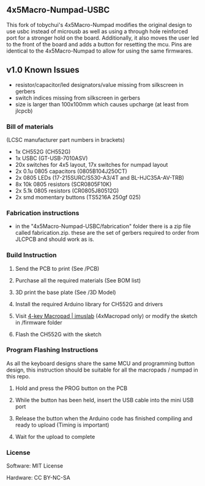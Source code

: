 ## 4x5Macro-Numpad-USBC
This fork of tobychui's 4x5Macro-Numpad modifies the original design to use usbc instead of microusb as well as using a through hole reinforced port for a stronger hold on the board. Additionally, it also moves the user led to the front of the board and adds a button for resetting the mcu. Pins are identical to the 4x5Macro-Numpad to allow for using the same firmwares.

## v1.0 Known Issues
- resistor/capacitor/led designators/value missing from silkscreen in gerbers
- switch indices missing from silkscreen in gerbers
- size is larger than 100x100mm which causes upcharge (at least from jlcpcb)

### Bill of materials
(LCSC manufacturer part numbers in brackets)
- 1x CH552G (CH552G)
- 1x USBC (GT-USB-7010ASV)
- 20x switches for 4x5 layout, 17x switches for numpad layout
- 2x 0.1u 0805 capacitors (0805B104J250CT)
- 2x 0805 LEDs (17-215SURC/S530-A3/4T and BL-HJC35A-AV-TRB)
- 8x 10k 0805 resistors (SCR0805F10K)
- 2x 5.1k 0805 resistors (CR0805J80512G)
- 2x smd momentary buttons (TS5216A 250gf 025)

### Fabrication instructions
- in the "4x5Macro-Numpad-USBC/fabrication" folder there is a zip file called fabrication.zip. these are the set of gerbers required to order from JLCPCB and should work as is.




### Build Instruction

1. Send the PCB to print (See /PCB)

2. Purchase all the required materials (See BOM list)

3. 3D print the base plate (See /3D Model)

4. Install the required Arduino library for CH552G and drivers

5. Visit [4-key Macropad | imuslab](https://tobychui.github.io/4xMacropad/) (4xMacropad only) or modify the sketch in /firmware folder

6. Flash the CH552G with the sketch

### Program Flashing Instructions

As all the keyboard designs share the same MCU and programming button design, this instruction should be suitable for all the macropads / numpad in this repo.

1. Hold and press the PROG button on the PCB

2. While the button has been held, insert the USB cable into the mini USB port

3. Release the button when the Arduino code has finished compiling and ready to upload (Timing is important)

4. Wait for the upload to complete

### License

Software: MIT License

Hardware: CC BY-NC-SA
